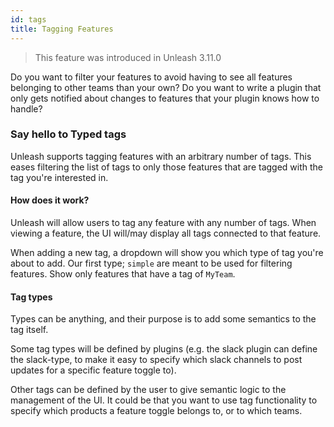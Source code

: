 ```yaml
---
id: tags
title: Tagging Features
---
```


> This feature was introduced in Unleash 3.11.0

Do you want to filter your features to avoid having to see all features belonging to other teams than your own? Do you want to write a plugin that only gets notified about changes to features that your plugin knows how to handle?

### Say hello to Typed tags

Unleash supports tagging features with an arbitrary number of tags. This eases filtering the list of tags to only those features that are tagged with the tag you're interested in.

#### How does it work?

Unleash will allow users to tag any feature with any number of tags. When viewing a feature, the UI will/may display all tags connected to that feature.

When adding a new tag, a dropdown will show you which type of tag you're about to add. Our first type; `simple` are meant to be used for filtering features. Show only features that have a tag of `MyTeam`.

#### Tag types

Types can be anything, and their purpose is to add some semantics to the tag itself.

Some tag types will be defined by plugins (e.g. the slack plugin can define the slack-type, to make it easy to specify which slack channels to post updates for a specific feature toggle to).

Other tags can be defined by the user to give semantic logic to the management of the UI. It could be that you want to use tag functionality to specify which products a feature toggle belongs to, or to which teams.
